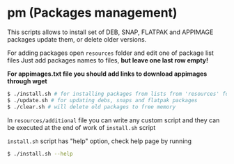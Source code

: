 # pm (Packages management)

This scripts allows to install set of DEB, SNAP, FLATPAK and APPIMAGE packages
update them, or delete older versions.

For adding packages open `resources` folder and edit one of package list files
Just add packages names to files, **but leave one last row empty!**

**For appimages.txt file you should add links to download appimages through wget**

```sh
$ ./install.sh # for installing packages from lists from 'resources' folder
$ ./update.sh # for updating debs, snaps and flatpak packages
$ ./clear.sh # will delete old packages to free memory
```

In `resources/additional` file you can write any custom script and they can be executed at the end of work of `install.sh` script

`install.sh` script has "help" option, check help page by running
```sh
$ ./install.sh --help
```
